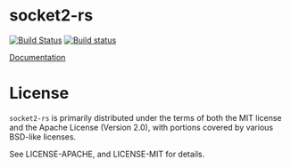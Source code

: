# socket2-rs

[![Build Status](https://travis-ci.org/rust-lang-nursery/socket2-rs.svg?branch=master)](https://travis-ci.org/rust-lang-nursery/socket2-rs)
[![Build status](https://ci.appveyor.com/api/projects/status/68vjengx3n0rg843?svg=true)](https://ci.appveyor.com/project/alexcrichton/socket2-rs)

[Documentation](http://alexcrichton.com/socket2-rs/)

# License

`socket2-rs` is primarily distributed under the terms of both the MIT license and
the Apache License (Version 2.0), with portions covered by various BSD-like
licenses.

See LICENSE-APACHE, and LICENSE-MIT for details.
